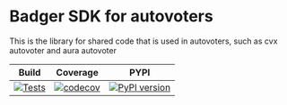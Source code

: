 # Badger SDK for autovoters

This is the library for shared code that is used in autovoters, such as cvx autovoter and aura autovoter

| Build  | Coverage | PYPI | 
| ------------- | ------------- | ------------- |
| [![Tests](https://github.com/Badger-Finance/badger-voter-sdk/actions/workflows/test.yml/badge.svg)](https://github.com/Badger-Finance/badger-voter-sdk/actions/workflows/test.yml) | [![codecov](https://codecov.io/gh/Badger-Finance/badger-voter-sdk/branch/main/graph/badge.svg?token=UYLO67O4Q9)](https://codecov.io/gh/Badger-Finance/badger-voter-sdk)  | [![PyPI version](https://badge.fury.io/py/badger-voter-sdk.svg)](https://badge.fury.io/py/badger-voter-sdk) |
